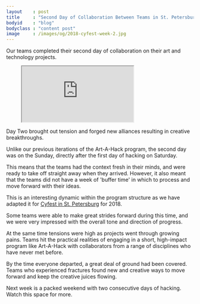 ```yaml
---
layout    : post
title     : "Second Day of Collaboration Between Teams in St. Petersburg"
bodyid    : "blog"
bodyclass : "content post"
image     : /images/og/2018-cyfest-week-2.jpg
---
```

Our teams completed their second day of collaboration on their art and technology projects.

<figure class="video">
	<iframe src="https://www.flickr.com/photos/125924023@N07/39925407531/in/set-72157691949895824/player/" allowfullscreen webkitallowfullscreen mozallowfullscreen oallowfullscreen msallowfullscreen></iframe>
</figure>

Day Two brought out tension and forged new alliances resulting in creative breakthroughs.

<!--excerpt-ends-->

Unlike our previous iterations of the Art-A-Hack program, the second day was on the Sunday, directly after the first day of hacking on Saturday.

This means that the teams had the context fresh in their minds, and were ready to take off straight away when they arrived. However, it also meant that the teams did not have a week of 'buffer time' in which to process and move forward with their ideas.

This is an interesting dynamic within the program structure as we have adapted it for [Cyfest in St. Petersburg](http://cyland.org/lab/program-list/cylandfest/) for 2018.

Some teams were able to make great strides forward during this time, and we were very impressed with the overall tone and direction of progress.

At the same time tensions were high as projects went through growing pains. Teams hit the practical realities of engaging in a short, high-impact program like Art-A-Hack with collaborators from a range of disciplines who have never met before.

By the time everyone departed, a great deal of ground had been covered. Teams who experienced fractures found new and creative ways to move forward and keep the creative juices flowing.

Next week is a packed weekend with two consecutive days of hacking. Watch this space for more.